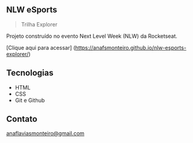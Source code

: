 ## NLW eSports

> Trilha Explorer

Projeto construído no evento Next Level Week (NLW) da Rocketseat.

[Clique aqui para acessar] (https://anafsmonteiro.github.io/nlw-esports-explorer/)

## Tecnologias

- HTML
- CSS
- Git e Github

## Contato

anaflaviasmonteiro@gmail.com 
